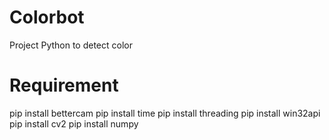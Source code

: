 # Colorbot
Project Python to detect color

# Requirement
pip install bettercam
pip install time
pip install threading
pip install win32api
pip install cv2
pip install numpy
